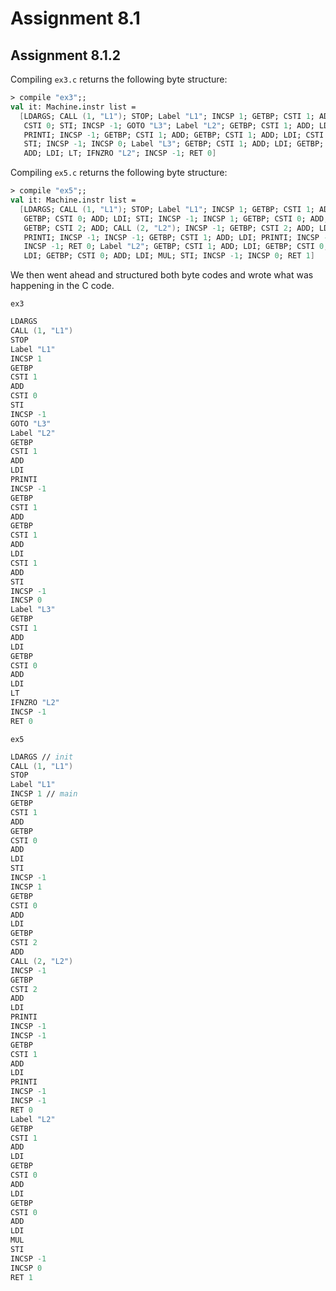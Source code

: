 # Assignment 8.1

## Assignment 8.1.2

Compiling `ex3.c` returns the following byte structure:

```fsharp
> compile "ex3";;
val it: Machine.instr list =
  [LDARGS; CALL (1, "L1"); STOP; Label "L1"; INCSP 1; GETBP; CSTI 1; ADD;
   CSTI 0; STI; INCSP -1; GOTO "L3"; Label "L2"; GETBP; CSTI 1; ADD; LDI;
   PRINTI; INCSP -1; GETBP; CSTI 1; ADD; GETBP; CSTI 1; ADD; LDI; CSTI 1; ADD;
   STI; INCSP -1; INCSP 0; Label "L3"; GETBP; CSTI 1; ADD; LDI; GETBP; CSTI 0;
   ADD; LDI; LT; IFNZRO "L2"; INCSP -1; RET 0]
```

Compiling `ex5.c` returns the following byte structure:

```fsharp
> compile "ex5";;
val it: Machine.instr list =
  [LDARGS; CALL (1, "L1"); STOP; Label "L1"; INCSP 1; GETBP; CSTI 1; ADD;
   GETBP; CSTI 0; ADD; LDI; STI; INCSP -1; INCSP 1; GETBP; CSTI 0; ADD; LDI;
   GETBP; CSTI 2; ADD; CALL (2, "L2"); INCSP -1; GETBP; CSTI 2; ADD; LDI;
   PRINTI; INCSP -1; INCSP -1; GETBP; CSTI 1; ADD; LDI; PRINTI; INCSP -1;
   INCSP -1; RET 0; Label "L2"; GETBP; CSTI 1; ADD; LDI; GETBP; CSTI 0; ADD;
   LDI; GETBP; CSTI 0; ADD; LDI; MUL; STI; INCSP -1; INCSP 0; RET 1]
```

We then went ahead and structured both byte codes and wrote what was happening in the C code.

`ex3`

```fsharp
LDARGS
CALL (1, "L1")
STOP
Label "L1"
INCSP 1
GETBP
CSTI 1
ADD
CSTI 0
STI
INCSP -1
GOTO "L3"
Label "L2"
GETBP
CSTI 1
ADD
LDI
PRINTI
INCSP -1
GETBP
CSTI 1
ADD
GETBP
CSTI 1
ADD
LDI
CSTI 1
ADD
STI
INCSP -1
INCSP 0
Label "L3"
GETBP
CSTI 1
ADD
LDI
GETBP
CSTI 0
ADD
LDI
LT
IFNZRO "L2"
INCSP -1
RET 0
```

`ex5`

```fsharp
LDARGS // init
CALL (1, "L1") 
STOP
Label "L1"
INCSP 1 // main
GETBP
CSTI 1
ADD
GETBP
CSTI 0
ADD
LDI
STI
INCSP -1
INCSP 1
GETBP
CSTI 0
ADD
LDI
GETBP
CSTI 2
ADD
CALL (2, "L2")
INCSP -1
GETBP
CSTI 2
ADD
LDI
PRINTI
INCSP -1
INCSP -1
GETBP
CSTI 1
ADD
LDI
PRINTI
INCSP -1
INCSP -1
RET 0
Label "L2"
GETBP
CSTI 1
ADD
LDI
GETBP
CSTI 0
ADD
LDI
GETBP
CSTI 0
ADD
LDI
MUL
STI
INCSP -1
INCSP 0
RET 1
```
